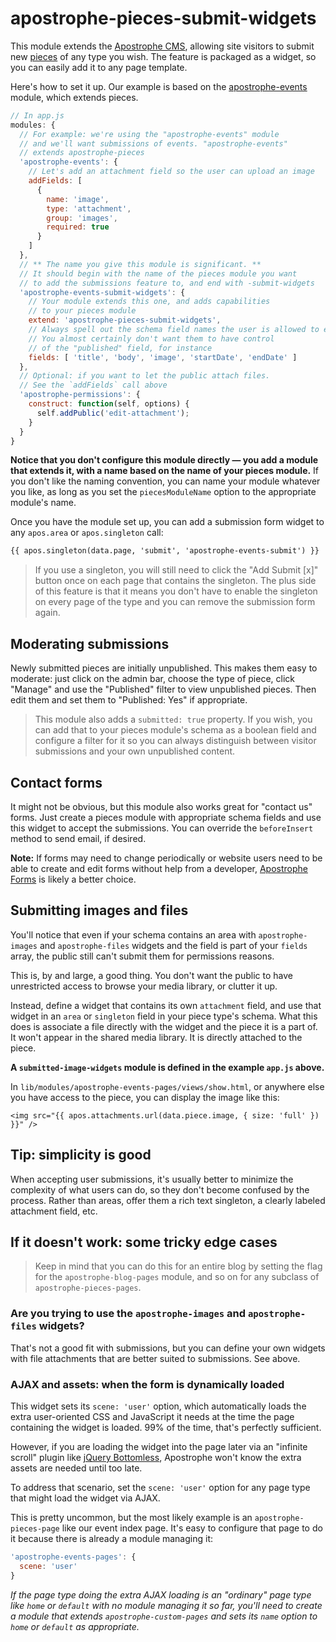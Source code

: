 # apostrophe-pieces-submit-widgets

This module extends the [Apostrophe CMS](http://apostrophecms.org), allowing site visitors to submit new [pieces](http://apostrophecms.org/docs/tutorials/getting-started/reusable-content-with-pieces.html) of any type you wish. The feature is packaged as a widget, so you can easily add it to any page template.

Here's how to set it up. Our example is based on the [apostrophe-events](https://www.npmjs.com/package/apostrophe-events) module, which extends pieces.

```javascript
// In app.js
modules: {
  // For example: we're using the "apostrophe-events" module
  // and we'll want submissions of events. "apostrophe-events"
  // extends apostrophe-pieces
  'apostrophe-events': {
    // Let's add an attachment field so the user can upload an image
    addFields: [
      {
        name: 'image',
        type: 'attachment',
        group: 'images',
        required: true
      }
    ]
  },
  // ** The name you give this module is significant. **
  // It should begin with the name of the pieces module you want
  // to add the submissions feature to, and end with -submit-widgets
  'apostrophe-events-submit-widgets': {
    // Your module extends this one, and adds capabilities
    // to your pieces module
    extend: 'apostrophe-pieces-submit-widgets',
    // Always spell out the schema field names the user is allowed to edit.
    // You almost certainly don't want them to have control
    // of the "published" field, for instance
    fields: [ 'title', 'body', 'image', 'startDate', 'endDate' ]
  },
  // Optional: if you want to let the public attach files.
  // See the `addFields` call above
  'apostrophe-permissions': {
    construct: function(self, options) {
      self.addPublic('edit-attachment');
    }
  }
}
```

**Notice that you don't configure this module directly — you add a module that extends it, with a name based on the name of your pieces module.** If you don't like the naming convention, you can name your module whatever you like, as long as you set the `piecesModuleName` option to the appropriate module's name.

Once you have the module set up, you can add a submission form widget to any `apos.area` or `apos.singleton` call:

```markdown
{{ apos.singleton(data.page, 'submit', 'apostrophe-events-submit') }}
```

> If you use a singleton, you will still need to click the "Add Submit [x]" button once on each page that contains the singleton. The plus side of this feature is that it means you don't have to enable the singleton on every page of the type and you can remove the submission form again.

## Moderating submissions

Newly submitted pieces are initially unpublished. This makes them easy to moderate: just click on the admin bar, choose the type of piece, click "Manage" and use the "Published" filter to view unpublished pieces. Then edit them and set them to "Published: Yes" if appropriate.

> This module also adds a `submitted: true` property. If you wish, you can add that to your pieces module's schema as a boolean field and configure a filter for it so you can always distinguish between visitor submissions and your own unpublished content.

## Contact forms

It might not be obvious, but this module also works great for "contact us" forms. Just create a pieces module with appropriate schema fields and use this widget to accept the submissions. You can override the `beforeInsert` method to send email, if desired.

**Note:** If forms may need to change periodically or website users need to be able to create and edit forms without help from a developer, [Apostrophe Forms](https://www.npmjs.com/package/apostrophe-forms) is likely a better choice.

## Submitting images and files

You'll notice that even if your schema contains an area with `apostrophe-images` and `apostrophe-files` widgets and the field is part of your `fields` array, the public still can't submit them for permissions reasons.

This is, by and large, a good thing. You don't want the public to have unrestricted access to browse your media library, or clutter it up.

Instead, define a widget that contains its own `attachment` field, and use that widget in an `area` or `singleton` field in your piece type's schema. What this does is associate a file directly with the widget and the piece it is a part of. It won't appear in the shared media library. It is directly attached to the piece.

**A `submitted-image-widgets` module is defined in the example `app.js` above.**

In `lib/modules/apostrophe-events-pages/views/show.html`, or anywhere else you have access to the piece, you can display the image like this:

```
<img src="{{ apos.attachments.url(data.piece.image, { size: 'full' }) }}" />
```

## Tip: simplicity is good

When accepting user submissions, it's usually better to minimize the complexity of what users can do, so they don't become confused by the process. Rather than areas, offer them a rich text singleton, a clearly labeled attachment field, etc.

## If it doesn't work: some tricky edge cases

> Keep in mind that you can do this for an entire blog by setting the flag for the `apostrophe-blog-pages` module, and so on for any subclass of `apostrophe-pieces-pages`.

### Are you trying to use the `apostrophe-images` and `apostrophe-files` widgets?

That's not a good fit with submissions, but you can define your own widgets with file attachments that are better suited to submissions. See above.

### AJAX and assets: when the form is dynamically loaded

This widget sets its `scene: 'user'` option, which automatically loads the extra user-oriented CSS and JavaScript it needs at the time the page containing the widget is loaded. 99% of the time, that's perfectly sufficient.

However, if you are loading the widget into the page later via an "infinite scroll" plugin like [jQuery Bottomless](https://github.com/punkave/jquery-bottomless), Apostrophe won't know the extra assets are needed until too late.

To address that scenario, set the `scene: 'user'` option for any page type that might load the widget via AJAX.

This is pretty uncommon, but the most likely example is an `apostrophe-pieces-page` like our event index page. It's easy to configure that page to do it because there is already a module managing it:

```javascript
'apostrophe-events-pages': {
  scene: 'user'
}
```

*If the page type doing the extra AJAX loading is an "ordinary" page type like `home` or `default` with no module managing it so far, you'll need to create a module that extends `apostrophe-custom-pages` and sets its `name` option to `home` or `default` as appropriate.*
